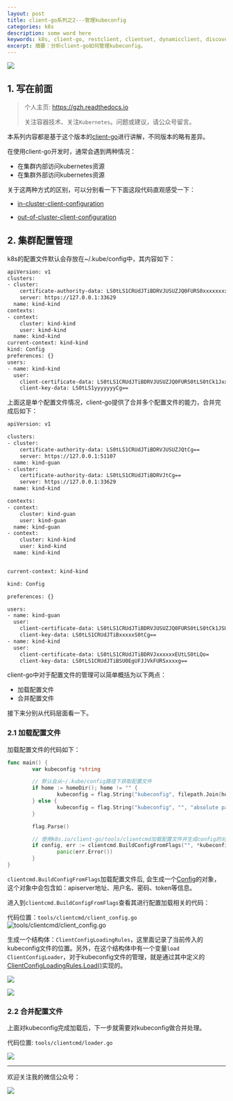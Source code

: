 ```yaml
---
layout: post 
title: client-go系列之2---管理kubeconfig
categories: k8s
description: some word here
keywords: k8s, client-go, restclient, clientset, dynamicclient, discoveryclient, k8s源码分析
excerpt: 摘要：分析client-go如何管理kubeconfig。
---
```


![](https://gitee.com/double12gzh/wiki-pictures/raw/master/2020-10-13-client-go-kubeconfig/0.png)

## 1. 写在前面

> 个人主页: https://gzh.readthedocs.io
> 
> 关注容器技术、关注`Kubernetes`。问题或建议，请公众号留言。

本系列内容都是基于这个版本的[client-go](https://github.com/kubernetes/client-go/tree/becbabb360023e1825a48b4db85f454e452ae249)进行讲解，不同版本的略有差异。

在使用client-go开发时，通常会遇到两种情况：

* 在集群内部访问kubernetes资源
* 在集群外部访问kubernetes资源

关于这两种方式的区别，可以分别看一下下面这段代码直观感受一下：

* [in-cluster-client-configuration](https://github.com/kubernetes/client-go/tree/becbabb360023e1825a48b4db85f454e452ae249/examples/in-cluster-client-configuration)

* [out-of-cluster-client-configuration](https://github.com/kubernetes/client-go/tree/becbabb360023e1825a48b4db85f454e452ae249/examples/out-of-cluster-client-configuration)


## 2. 集群配置管理

k8s的配置文件默认会存放在~/.kube/config中，其内容如下：

```bash
apiVersion: v1
clusters:
- cluster:
    certificate-authority-data: LS0tLS1CRUdJTiBDRVJUSUZJQ0FURS0xxxxxxxxCg==
    server: https://127.0.0.1:33629
  name: kind-kind
contexts:
- context:
    cluster: kind-kind
    user: kind-kind
  name: kind-kind
current-context: kind-kind
kind: Config
preferences: {}
users:
- name: kind-kind
  user:
    client-certificate-data: LS0tLS1CRUdJTiBDRVJUSUZJQ0FURS0tLS0tCk1Jxxxxxxx==
    client-key-data: LS0tLS1yyyyyyyCg==
```

上面这是单个配置文件情况，client-go提供了合并多个配置文件的能力，合并完成后如下：

```bash
apiVersion: v1

clusters:
- cluster:
    certificate-authority-data: LS0tLS1CRUdJTiBDRVJUSUZJQtCg==
    server: https://127.0.0.1:51107
  name: kind-guan
- cluster:
    certificate-authority-data: LS0tLS1CRUdJTiBDRVJtCg==
    server: https://127.0.0.1:33629
  name: kind-kind

contexts:
- context:
    cluster: kind-guan
    user: kind-guan
  name: kind-guan
- context:
    cluster: kind-kind
    user: kind-kind
  name: kind-kind


current-context: kind-kind

kind: Config

preferences: {}

users:
- name: kind-guan
  user:
    client-certificate-data: LS0tLS1CRUdJTiBDRVJUSUZJQ0FURS0tLS0tCk1JSUUtLS0tLQo=
    client-key-data: LS0tLS1CRUdJTiBxxxxxS0tCg==
- name: kind-kind
  user:
    client-certificate-data: LS0tLS1CRUdJTiBDRVJxxxxxxEUtLS0tLQo=
    client-key-data: LS0tLS1CRUdJTiBSU0EgUFJJVkFURSxxxxg==
```

client-go中对于配置文件的管理可以简单概括为以下两点：

* 加载配置文件
* 合并配置文件

接下来分别从代码层面看一下。

### 2.1 加载配置文件

加载配置文件的代码如下：

```go
func main() {
        var kubeconfig *string

        // 默认会从~/.kube/config路径下获取配置文件
        if home := homeDir(); home != "" {
                kubeconfig = flag.String("kubeconfig", filepath.Join(home, ".kube", "config"), "(optional)absolute path to the kubeconfig file")
        } else {
                kubeconfig = flag.String("kubeconfig", "", "absolute path to the kubeconfig file")
        }

        flag.Parse()

        // 使用k8s.io/client-go/tools/clientcmd加载配置文件并生成config的对象
        if config, err := clientcmd.BuildConfigFromFlags("", *kubeconfig); err != nil {
                panic(err.Error())
        }
}
```

`clientcmd.BuildConfigFromFlags`加载配置文件后, 会生成一个[Config](https://github.com/kubernetes/client-go/blob/becbabb360023e1825a48b4db85f454e452ae249/rest/config.go#L53)的对象，这个对象中会包含如：apiserver地址、用户名、密码、token等信息。

进入到`clientcmd.BuildConfigFromFlags`查看其进行配置加载相关的代码：

代码位置：`tools/clientcmd/client_config.go`
![tools/clientcmd/client_config.go](https://gitee.com/double12gzh/wiki-pictures/raw/master/2020-10-13-client-go-kubeconfig/1.png)

生成一个结构体：`ClientConfigLoadingRules`，这里面记录了当前传入的kubeconfig文件的位置。另外，在这个结构体中有一个变量`load ClientConfigLoader`，对于kubeconfig文件的管理，就是通过其中定义的[ClientConfigLoadingRules.Load()](https://github.com/kubernetes/client-go/blob/becbabb360023e1825a48b4db85f454e452ae249/tools/clientcmd/loader.go#L76)实现的。

![](https://gitee.com/double12gzh/wiki-pictures/raw/master/2020-10-13-client-go-kubeconfig/2.png)

![](https://gitee.com/double12gzh/wiki-pictures/raw/master/2020-10-13-client-go-kubeconfig/3.png)


### 2.2 合并配置文件

上面对kubeconfig完成加载后，下一步就需要对kubeconfig做合并处理。

代码位置: `tools/clientcmd/loader.go`

![](https://gitee.com/double12gzh/wiki-pictures/raw/master/2020-10-13-client-go-kubeconfig/4.png)

---
欢迎关注我的微信公众号：

![](https://gitee.com/double12gzh/wiki-pictures/raw/master/wechat_public.jpg)